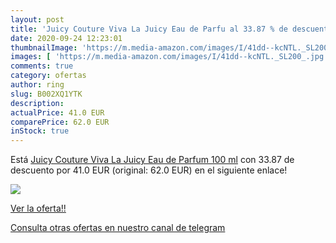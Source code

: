 ```yaml
---
layout: post
title: 'Juicy Couture Viva La Juicy Eau de Parfu al 33.87 % de descuento'
date: 2020-09-24 12:23:01
thumbnailImage: 'https://m.media-amazon.com/images/I/41dd--kcNTL._SL200_.jpg'
images: [ 'https://m.media-amazon.com/images/I/41dd--kcNTL._SL200_.jpg' ]
comments: true
category: ofertas
author: ring
slug: B002XQ1YTK
description:
actualPrice: 41.0 EUR
comparePrice: 62.0 EUR
inStock: true
---
```


Está [Juicy Couture Viva La Juicy Eau de Parfum 100 ml](https://www.amazon.com/dp/B002XQ1YTK/?tag=redken08-20) con 33.87 de descuento por 41.0 EUR (original: 62.0 EUR) en el siguiente enlace!

[![](https://m.media-amazon.com/images/I/41dd--kcNTL._SL200_.jpg)](https://www.amazon.com/dp/B002XQ1YTK/?tag=redken08-20)

[Ver la oferta!!](https://www.amazon.com/dp/B002XQ1YTK/?tag=redken08-20)

[Consulta otras ofertas en nuestro canal de telegram](https://t.me/s/ofertas25)
